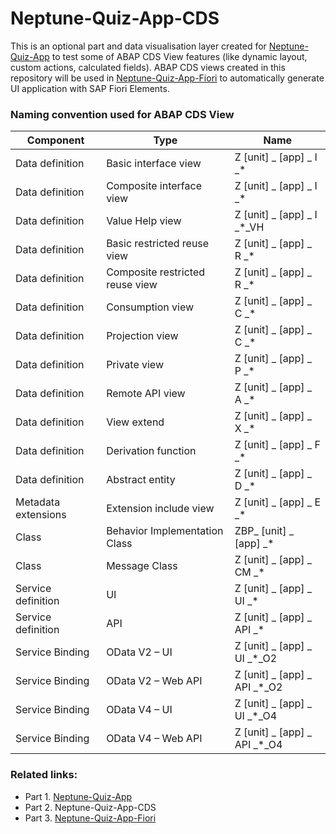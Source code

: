 # Neptune-Quiz-App-CDS
This is an optional part and data visualisation layer created for [Neptune-Quiz-App]( https://github.com/eborzykh/Neptune-Quiz-App) to test some of ABAP CDS View features (like dynamic layout, custom actions, calculated fields).
ABAP CDS views created in this repository will be used in [Neptune-Quiz-App-Fiori]( https://github.com/eborzykh/Neptune-Quiz-App-Fiori) to automatically generate UI application with SAP Fiori Elements.

### Naming convention used for ABAP CDS View

| Component | Type | Name |
| ---- | ---- | ---- |
| Data definition | Basic interface view | Z [unit] _ [app] _ I _* | 30 |
| Data definition | Composite interface view | Z [unit] _ [app] _ I _* | 30 |
| Data definition | Value Help view | Z [unit] _ [app] _ I _*_VH | 30 |
| Data definition | Basic restricted reuse view | Z [unit] _ [app] _ R _* | 30 |
| Data definition | Composite restricted reuse view | Z [unit] _ [app] _ R _* | 30 |
| Data definition | Consumption view | Z [unit] _ [app] _ C _* | 30 |
| Data definition | Projection view | Z [unit] _ [app] _ C _* | 30 |
| Data definition | Private view | Z [unit] _ [app] _ P _* | 30 |
| Data definition | Remote API view | Z [unit] _ [app] _ A _* | 30 |
| Data definition | View extend | Z [unit] _ [app] _ X _* | 30 |
| Data definition | Derivation function | Z [unit] _ [app] _ F _* | 30 |
| Data definition | Abstract entity | Z [unit] _ [app] _ D _* | 30 |
| Metadata extensions | Extension include view | Z [unit] _ [app] _ E _* | 30 |
| Class | Behavior Implementation Class | ZBP_ [unit] _ [app] _* | - |
| Class | Message Class | Z [unit] _ [app] _ CM _* | - |
| Service definition | UI | Z [unit] _ [app] _ UI _* | - |
| Service definition | API | Z [unit] _ [app] _ API _* | - |
| Service Binding | OData V2 – UI | Z [unit] _ [app] _ UI _*_O2 | - |
| Service Binding | OData V2 – Web API | Z [unit] _ [app] _ API _*_O2 | - |
| Service Binding | OData V4 – UI | Z [unit] _ [app] _ UI _*_O4 | - |
| Service Binding | OData V4 – Web API | Z [unit] _ [app] _ API _*_O4 | - |

### Related links:

* Part 1. [Neptune-Quiz-App](https://github.com/eborzykh/Neptune-Quiz-App)
* Part 2. Neptune-Quiz-App-CDS
* Part 3. [Neptune-Quiz-App-Fiori](https://github.com/eborzykh/Neptune-Quiz-App-Fiori)
